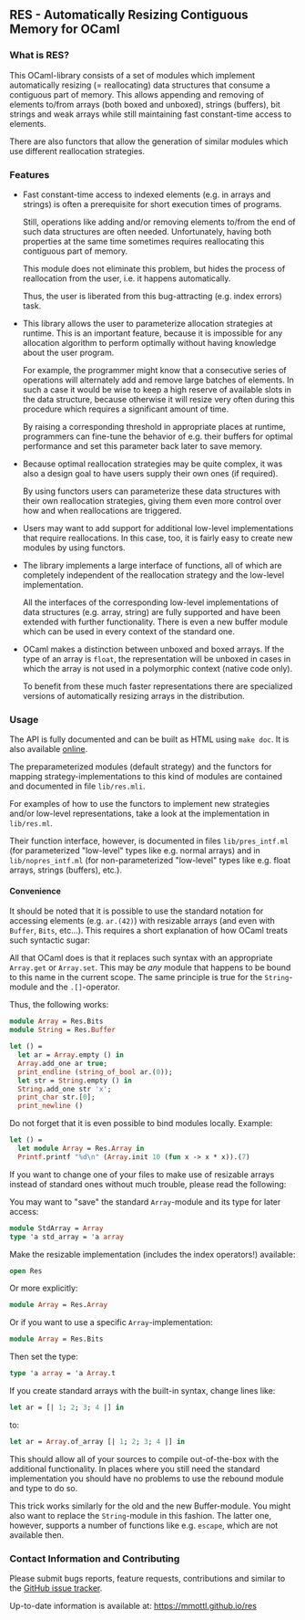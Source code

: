 ## RES - Automatically Resizing Contiguous Memory for OCaml

### What is RES?

This OCaml-library consists of a set of modules which implement automatically
resizing (= reallocating) data structures that consume a contiguous part
of memory.  This allows appending and removing of elements to/from arrays
(both boxed and unboxed), strings (buffers), bit strings and weak arrays
while still maintaining fast constant-time access to elements.

There are also functors that allow the generation of similar modules which
use different reallocation strategies.

### Features

  * Fast constant-time access to indexed elements (e.g. in arrays and
    strings) is often a prerequisite for short execution times of programs.

    Still, operations like adding and/or removing elements to/from the
    end of such data structures are often needed.  Unfortunately, having
    both properties at the same time sometimes requires reallocating this
    contiguous part of memory.

    This module does not eliminate this problem, but hides the process of
    reallocation from the user, i.e. it happens automatically.

    Thus, the user is liberated from this bug-attracting (e.g. index errors)
    task.

  * This library allows the user to parameterize allocation strategies at
    runtime.  This is an important feature, because it is impossible for
    any allocation algorithm to perform optimally without having knowledge
    about the user program.

    For example, the programmer might know that a consecutive series of
    operations will alternately add and remove large batches of elements.
    In such a case it would be wise to keep a high reserve of available slots
    in the data structure, because otherwise it will resize very often during
    this procedure which requires a significant amount of time.

    By raising a corresponding threshold in appropriate places at runtime,
    programmers can fine-tune the behavior of e.g. their buffers for optimal
    performance and set this parameter back later to save memory.

  * Because optimal reallocation strategies may be quite complex,
    it was also a design goal to have users supply their own ones (if
    required).

    By using functors users can parameterize these data structures with
    their own reallocation strategies, giving them even more control over
    how and when reallocations are triggered.

  * Users may want to add support for additional low-level implementations
    that require reallocations.  In this case, too, it is fairly easy to
    create new modules by using functors.

  * The library implements a large interface of functions, all of which
    are completely independent of the reallocation strategy and the low-level
    implementation.

    All the interfaces of the corresponding low-level implementations of
    data structures (e.g. array, string) are fully supported and have been
    extended with further functionality.  There is even a new buffer module
    which can be used in every context of the standard one.

  * OCaml makes a distinction between unboxed and boxed arrays.  If the type
    of an array is `float`, the representation will be unboxed in cases in
    which the array is not used in a polymorphic context (native code only).

    To benefit from these much faster representations there are specialized
    versions of automatically resizing arrays in the distribution.

### Usage

The API is fully documented and can be built as HTML using `make doc`.
It is also available [online](http://mmottl.github.io/res/api/res).

The preparameterized modules (default strategy) and the functors for mapping
strategy-implementations to this kind of modules are contained and documented
in file `lib/res.mli`.

For examples of how to use the functors to implement new strategies and/or
low-level representations, take a look at the implementation in `lib/res.ml`.

Their function interface, however, is documented in files `lib/pres_intf.ml`
(for parameterized "low-level" types like e.g. normal arrays) and in
`lib/nopres_intf.ml` (for non-parameterized "low-level" types like e.g. float
arrays, strings (buffers), etc.).

#### Convenience

It should be noted that it is possible to use the standard notation for
accessing elements (e.g. `ar.(42)`) with resizable arrays (and even with
`Buffer`, `Bits`, etc...).  This requires a short explanation of how OCaml
treats such syntactic sugar:

All that OCaml does is that it replaces such syntax with an appropriate
`Array.get` or `Array.set`.  This may be _any_ module that happens to be
bound to this name in the current scope.  The same principle is true for the
`String`-module and the `.[]`-operator.

Thus, the following works:

```ocaml
module Array = Res.Bits
module String = Res.Buffer

let () =
  let ar = Array.empty () in
  Array.add_one ar true;
  print_endline (string_of_bool ar.(0));
  let str = String.empty () in
  String.add_one str 'x';
  print_char str.[0];
  print_newline ()
```

Do not forget that it is even possible to bind modules locally.  Example:

```ocaml
let () =
  let module Array = Res.Array in
  Printf.printf "%d\n" (Array.init 10 (fun x -> x * x)).(7)
```

If you want to change one of your files to make use of resizable arrays
instead of standard ones without much trouble, please read the following:

You may want to "save" the standard `Array`-module and its type for later
access:

```ocaml
module StdArray = Array
type 'a std_array = 'a array
```

Make the resizable implementation (includes the index operators!) available:

```ocaml
open Res
```

Or more explicitly:

```ocaml
module Array = Res.Array
```

Or if you want to use a specific `Array`-implementation:

```ocaml
module Array = Res.Bits
```

Then set the type:

```ocaml
type 'a array = 'a Array.t
```

If you create standard arrays with the built-in syntax, change lines like:

```ocaml
let ar = [| 1; 2; 3; 4 |] in
```

to:

```ocaml
let ar = Array.of_array [| 1; 2; 3; 4 |] in
```

This should allow all of your sources to compile out-of-the-box with the
additional functionality.  In places where you still need the standard
implementation you should have no problems to use the rebound module
and type to do so.

This trick works similarly for the old and the new Buffer-module.  You might
also want to replace the `String`-module in this fashion.  The latter one,
however, supports a number of functions like e.g. `escape`, which are not
available then.

### Contact Information and Contributing

Please submit bugs reports, feature requests, contributions and similar to
the [GitHub issue tracker](https://github.com/mmottl/res/issues).

Up-to-date information is available at: <https://mmottl.github.io/res>
